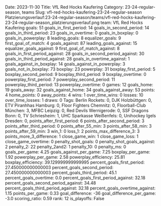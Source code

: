 Date: 2023-11-30
Title: VfL Red Hocks Kaufering
Category: 23-24-regular-season, teams
Slug: vfl-red-hocks-kaufering-23-24-regular-season
Platzierungsverlauf:23-24-regular-season/teams/vfl-red-hocks-kaufering-23-24-regular-season_platzierungsverlauf.png
team: VfL Red Hocks Kaufering
goals: 51
goals_in_first_period: 14
goals_in_second_period: 14
goals_in_third_period: 23
goals_in_overtime: 0
goals_in_boxplay: 0
goals_in_powerplay: 8
leading_goals: 8
equalizer_goals: 9
first_goal_of_match: 4
goals_against: 87
leading_goals_against: 15
equalizer_goals_against: 9
first_goal_of_match_against: 8
goals_in_first_period_against: 28
goals_in_second_period_against: 30
goals_in_third_period_against: 28
goals_in_overtime_against: 1
goals_against_in_boxplay: 14
goals_against_in_powerplay: 3
goals_not_in_boxplay: 73
boxplay: 23
powerplay: 31
boxplay_first_period: 5
boxplay_second_period: 9
boxplay_third_period: 9
boxplay_overtime: 0
powerplay_first_period: 7
powerplay_second_period: 11
powerplay_third_period: 13
powerplay_overtime: 0
games: 12
goals_home: 19
goals_away: 32
goals_against_home: 34
goals_against_away: 53
points: 4
home_points: 0
away_points: 4
wins: 1
over_time_wins: 0
losses: 10
over_time_losses: 1
draws: 0
Tags:  Berlin Rockets: 0,  DJK Holzbüttgen: 0,  ETV Piranhhas Hamburg: 0,  Floor Fighters Chemnitz: 0,  Floorball-Club München: 3,  MFBC Leipzig: 0,  Red Devils Wernigerode: 0,  SSF Dragons Bonn: 0,  TV Schriesheim: 1,  UHC Sparkasse Weißenfels: 0,  Unihockey Igels Dresden: 0,
points_after_first_period: 6
points_after_second_period: 3
points_after_third_period: 0
points_after_55_min: 3
points_after_58_min: 3
points_after_59_min: 3
win_1: 0
loss_1: 2
points_max_difference_3: 3
points_more_3_difference: 1
close_game_win: 1
close_game_loss: 1
close_game_overtime: 0
penalty_shot_goals: 0
penalty_shot_goals_against: 2
penalty_2: 22
penalty_2and2: 1
penalty_10: 0
penalty_ms: 0
goals_per_game: 4.25
goals_against_per_game: 7.25
boxplay_per_game: 1.92
powerplay_per_game: 2.58
powerplay_efficiency: 25.81
boxplay_efficiency: 39.129999999999995
percent_goals_first_period: 27.450000000000003
percent_goals_second_period: 27.450000000000003
percent_goals_third_period: 45.1
percent_goals_overtime: 0.0
percent_goals_first_period_against: 32.18
percent_goals_second_period_against: 34.48
percent_goals_third_period_against: 32.18
percent_goals_overtime_against: 1.15
points_per_game: 0.33
goal_difference: -36
goal_difference_per_game: -3.0
scoring_ratio: 0.59
rank: 12
is_playoffs: False

